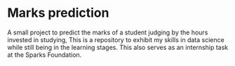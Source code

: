 # Marks prediction
A small project to predict the marks of a student judging by the hours invested in studying, This is a repository to exhibit my skills in data science while still being in the learning stages. This also serves as an internship task at the Sparks Foundation.
